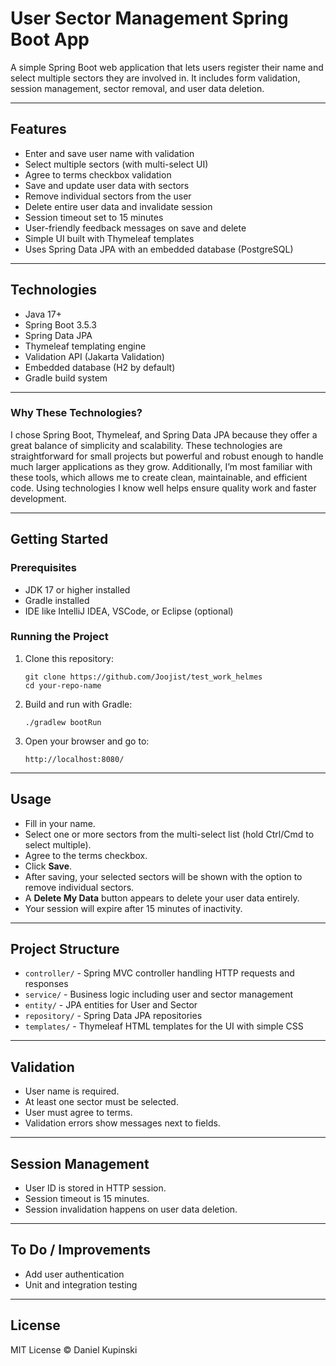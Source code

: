 

# User Sector Management Spring Boot App

A simple Spring Boot web application that lets users register their name and select multiple sectors they are involved in. It includes form validation, session management, sector removal, and user data deletion.

---

## Features

* Enter and save user name with validation
* Select multiple sectors (with multi-select UI)
* Agree to terms checkbox validation
* Save and update user data with sectors
* Remove individual sectors from the user
* Delete entire user data and invalidate session
* Session timeout set to 15 minutes
* User-friendly feedback messages on save and delete
* Simple UI built with Thymeleaf templates
* Uses Spring Data JPA with an embedded database (PostgreSQL)

---

## Technologies

* Java 17+
* Spring Boot 3.5.3
* Spring Data JPA
* Thymeleaf templating engine
* Validation API (Jakarta Validation)
* Embedded database (H2 by default)
* Gradle build system

---

### Why These Technologies?

I chose Spring Boot, Thymeleaf, and Spring Data JPA because they offer a great balance of simplicity and scalability. These technologies are straightforward for small projects but powerful and robust enough to handle much larger applications as they grow. Additionally, I’m most familiar with these tools, which allows me to create clean, maintainable, and efficient code. Using technologies I know well helps ensure quality work and faster development.

---

## Getting Started

### Prerequisites

* JDK 17 or higher installed
* Gradle installed
* IDE like IntelliJ IDEA, VSCode, or Eclipse (optional)

### Running the Project

1. Clone this repository:

   ```
   git clone https://github.com/Joojist/test_work_helmes
   cd your-repo-name
   ```

2. Build and run with Gradle:

   ```
   ./gradlew bootRun
   ```

3. Open your browser and go to:

   ```
   http://localhost:8080/
   ```

---

## Usage

* Fill in your name.
* Select one or more sectors from the multi-select list (hold Ctrl/Cmd to select multiple).
* Agree to the terms checkbox.
* Click **Save**.
* After saving, your selected sectors will be shown with the option to remove individual sectors.
* A **Delete My Data** button appears to delete your user data entirely.
* Your session will expire after 15 minutes of inactivity.

---

## Project Structure

* `controller/` - Spring MVC controller handling HTTP requests and responses
* `service/` - Business logic including user and sector management
* `entity/` - JPA entities for User and Sector
* `repository/` - Spring Data JPA repositories
* `templates/` - Thymeleaf HTML templates for the UI with simple CSS

---

## Validation

* User name is required.
* At least one sector must be selected.
* User must agree to terms.
* Validation errors show messages next to fields.

---

## Session Management

* User ID is stored in HTTP session.
* Session timeout is 15 minutes.
* Session invalidation happens on user data deletion.

---

## To Do / Improvements

* Add user authentication
* Unit and integration testing

---

## License

MIT License © Daniel Kupinski
